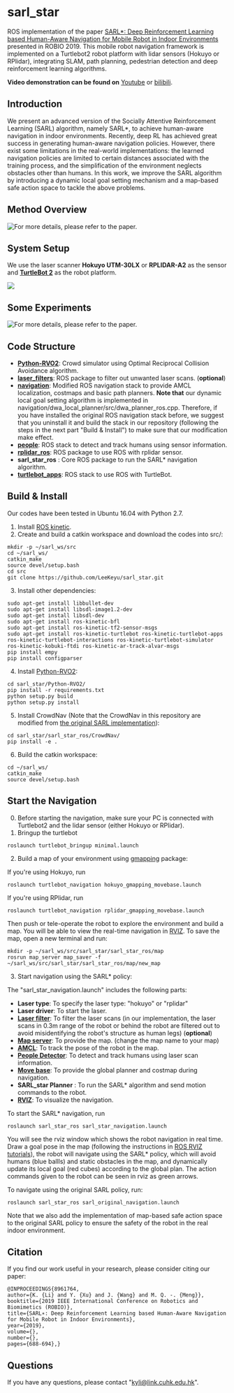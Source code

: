 # sarl_star
ROS implementation of the paper [SARL*: Deep Reinforcement Learning based Human-Aware Navigation for Mobile Robot in Indoor Environments](https://ieeexplore.ieee.org/abstract/document/8961764) presented in ROBIO 2019. This mobile robot navigation framework is implemented on a Turtlebot2 robot platform with lidar sensors (Hokuyo or RPlidar), integrating SLAM, path planning, pedestrian detection and deep reinforcement learning algorithms.

**Video demonstration can be found on**   [Youtube](https://youtu.be/izrrctuUd-g) or [bilibili](https://www.bilibili.com/video/av74520445).

## Introduction
We present an advanced version of the Socially Attentive Reinforcement Learning (SARL) algorithm, namely SARL*, to achieve human-aware navigation in indoor environments. Recently, deep RL has achieved great success in generating human-aware navigation policies. However, there exist some limitations in the real-world implementations: the learned navigation policies are limited to certain distances associated with the training process, and the simplification of the environment neglects obstacles other than humans. In this work, we improve the SARL algorithm by introducing a dynamic local goal setting mechanism and a map-based safe action space to tackle the above problems. 

## Method Overview
![For more details, please refer to the paper.](https://github.com/LeeKeyu/sarl_star/blob/master/imgs/overview.png)


## System Setup

We use the laser scanner **Hokuyo UTM-30LX** or **RPLIDAR-A2** as the sensor and [**TurtleBot 2**](http://wiki.ros.org/turtlebot/Tutorials/indigo)  as the robot platform.

![](https://github.com/LeeKeyu/sarl_star/blob/master/imgs/system.png)



## Some Experiments
![For more details, please refer to the paper.](https://github.com/LeeKeyu/sarl_star/blob/master/imgs/experiments.png)

## Code Structure
- **[Python-RVO2](https://github.com/sybrenstuvel/Python-RVO2)**: Crowd simulator using Optimal Reciprocal Collision Avoidance algorithm.
- [**laser_filters**](http://wiki.ros.org/laser_filters): ROS package to filter out unwanted laser scans. (**optional**)
 - **[navigation](http://wiki.ros.org/navigation/Tutorials)**: Modified ROS navigation stack to provide AMCL localization, costmaps and basic path planners. **Note that** our dynamic local goal setting algorithm is implemented in navigation/dwa_local_planner/src/dwa_planner_ros.cpp. Therefore, if you have installed the original ROS navigation stack before, we suggest that you uninstall it and build the stack in our repository (following the steps in the next part "Build & Install") to make sure that our modification make effect.
 - **[people](http://wiki.ros.org/people)**: ROS stack to detect and track humans using sensor information.
 - [**rplidar_ros**](http://wiki.ros.org/rplidar_ros): ROS package to use ROS with rplidar sensor.
 - **sarl_star_ros** : Core ROS package to run the SARL* navigation algorithm.
 - **[turtlebot_apps](http://wiki.ros.org/turtlebot_apps)**: ROS stack to use ROS with TurtleBot.

## Build & Install
Our codes have been tested in Ubuntu 16.04 with Python 2.7. 
1. Install [ROS kinetic](http://wiki.ros.org/kinetic/Installation/Ubuntu).
2. Create and build a catkin workspace and download the codes into src/:
```
mkdir -p ~/sarl_ws/src
cd ~/sarl_ws/
catkin_make
source devel/setup.bash
cd src
git clone https://github.com/LeeKeyu/sarl_star.git
```
3. Install other dependencies:

```
sudo apt-get install libbullet-dev
sudo apt-get install libsdl-image1.2-dev
sudo apt-get install libsdl-dev
sudo apt-get install ros-kinetic-bfl
sudo apt-get install ros-kinetic-tf2-sensor-msgs
sudo apt-get install ros-kinetic-turtlebot ros-kinetic-turtlebot-apps ros-kinetic-turtlebot-interactions ros-kinetic-turtlebot-simulator ros-kinetic-kobuki-ftdi ros-kinetic-ar-track-alvar-msgs
pip install empy
pip install configparser
```
4. Install [Python-RVO2](https://github.com/sybrenstuvel/Python-RVO2):

```
cd sarl_star/Python-RVO2/
pip install -r requirements.txt
python setup.py build
python setup.py install
```
5. Install CrowdNav (Note that the CrowdNav in this repository are modified from [the original SARL implementation](https://github.com/vita-epfl/CrowdNav)):

```
cd sarl_star/sarl_star_ros/CrowdNav/
pip install -e .
```

6. Build the catkin workspace:

```
cd ~/sarl_ws/
catkin_make
source devel/setup.bash
```

## Start the Navigation

0. Before starting the navigation, make sure your PC is connected with Turtlebot2 and the lidar sensor (either Hokuyo or RPlidar).
1. Bringup the turtlebot

```
roslaunch turtlebot_bringup minimal.launch
```
2. Build a map of your environment using [gmapping](http://wiki.ros.org/gmapping) package:


If you're using Hokuyo, run
```
roslaunch turtlebot_navigation hokuyo_gmapping_movebase.launch 
```
If you're using RPlidar, run
```
roslaunch turtlebot_navigation rplidar_gmapping_movebase.launch 
```
Then push or tele-operate the robot to explore the environment and build a map. You will be able to view the real-time navigation in [RVIZ](http://wiki.ros.org/rviz). 
To save the map, open a new terminal and run:

```
mkdir -p ~/sarl_ws/src/sarl_star/sarl_star_ros/map
rosrun map_server map_saver -f ~/sarl_ws/src/sarl_star/sarl_star_ros/map/new_map
```

3. Start navigation using the SARL* policy:

  The "sarl_star_navigation.launch" includes the following parts:

 - **Laser type**: To specify the laser type: "hokuyo" or "rplidar"
 - **Laser driver**: To start the laser.
 - [**Laser filter**](http://wiki.ros.org/laser_filters): To filter the laser scans (in our implementation, the laser scans in 0.3m range of the robot or behind the robot are filtered out to avoid misidentifying the robot's structure as human legs) (**optional**)
 - **[Map server](http://wiki.ros.org/map_server)**: To provide the map. (change the map name to your map)
 - [**AMCL**](http://wiki.ros.org/amcl): To track the pose of the robot in the map.
 - **[**People Detector**](http://wiki.ros.org/people)**: To detect and track humans using laser scan information.
 - [**Move base**](http://wiki.ros.org/move_base): To provide the global planner and costmap during navigation.
 - **SARL_star Planner** : To run the SARL* algorithm and send motion commands to the robot.
 - **[RVIZ](http://wiki.ros.org/rviz)**: To visualize the navigation.

To start the SARL* navigation, run
```
roslaunch sarl_star_ros sarl_star_navigation.launch
```
You will see the rviz window which shows the robot navigation in real time. Draw a goal pose in the map (following the instructions in [ROS RVIZ tutorials](http://wiki.ros.org/navigation/Tutorials/Using%20rviz%20with%20the%20Navigation%20Stack)), the robot will navigate using the SARL* policy, which will avoid humans (blue ballls) and static obstacles in the map, and dynamically update its local goal (red cubes) according to the global plan. The action commands given to the robot can be seen in rviz as green arrows.

To navigate using the original SARL policy, run:

```
roslaunch sarl_star_ros sarl_original_navigation.launch
```
Note that we also add the implementation of map-based safe action space to the original SARL policy to ensure the safety of the robot in the real indoor environment.

## Citation
If you find our work useful in your research, please consider citing our paper:
```
@INPROCEEDINGS{8961764,  
author={K. {Li} and Y. {Xu} and J. {Wang} and M. Q. -. {Meng}},  
booktitle={2019 IEEE International Conference on Robotics and Biomimetics (ROBIO)},   
title={SARL∗: Deep Reinforcement Learning based Human-Aware Navigation for Mobile Robot in Indoor Environments},   
year={2019},  
volume={},  
number={},  
pages={688-694},}
```
## Questions

If you have any questions, please contact "kyli@link.cuhk.edu.hk".



